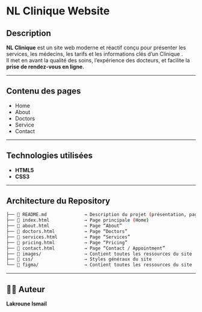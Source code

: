 # NL Clinique Website

## Description
**NL Clinique** est un site web moderne et réactif conçu pour présenter les services, les médecins, les tarifs et les informations clés d’un Clinique .  
Il met en avant la qualité des soins, l’expérience des docteurs, et facilite la **prise de rendez-vous en ligne**.

---
## Contenu des pages
- Home
- About
- Doctors
- Service
- Contact

---
## Technologies utilisées
- **HTML5**
- **CSS3**

---
##  Architecture du Repository
```bash
├── 📄 README.md              → Description du projet (présentation, pages, auteur…)
├── 📄 index.html             → Page principale (Home)
├── 📄 about.html             → Page “About”
├── 📄 doctors.html           → Page “Doctors”
├── 📄 services.html          → Page “Services”
├── 📄 pricing.html           → Page “Pricing”
├── 📄 contact.html           → Page “Contact / Appointment”
├── 📁 images/                → Contient toutes les ressources du site
├── 📁 css/                   → Styles généraux du site
└── 📁 figma/                 → Contient toutes les ressources du site
```
---
## 🧑‍💻 Auteur
**Lakroune Ismail**  

